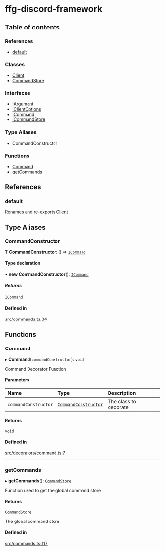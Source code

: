 # ffg-discord-framework

## Table of contents

### References

- [default](../wiki/Exports#default)

### Classes

- [Client](../wiki/Client)
- [CommandStore](../wiki/CommandStore)

### Interfaces

- [IArgument](../wiki/IArgument)
- [IClientOptions](../wiki/IClientOptions)
- [ICommand](../wiki/ICommand)
- [ICommandStore](../wiki/ICommandStore)

### Type Aliases

- [CommandConstructor](../wiki/Exports#commandconstructor)

### Functions

- [Command](../wiki/Exports#command)
- [getCommands](../wiki/Exports#getcommands)

## References

### default

Renames and re-exports [Client](../wiki/Client)

## Type Aliases

### CommandConstructor

Ƭ **CommandConstructor**: () => [`ICommand`](../wiki/ICommand)

#### Type declaration

• **new CommandConstructor**(): [`ICommand`](../wiki/ICommand)

##### Returns

[`ICommand`](../wiki/ICommand)

#### Defined in

[src/commands.ts:34](https://github.com/FFGFlash/ffg-discord-framework/blob/13ef715/src/commands.ts#L34)

## Functions

### Command

▸ **Command**(`commandConstructor`): `void`

Command Decorator Function

#### Parameters

| Name | Type | Description |
| :------ | :------ | :------ |
| `commandConstructor` | [`CommandConstructor`](../wiki/Exports#commandconstructor) | The class to decorate |

#### Returns

`void`

#### Defined in

[src/decorators/command.ts:7](https://github.com/FFGFlash/ffg-discord-framework/blob/13ef715/src/decorators/command.ts#L7)

___

### getCommands

▸ **getCommands**(): [`CommandStore`](../wiki/CommandStore)

Function used to get the global command store

#### Returns

[`CommandStore`](../wiki/CommandStore)

The global command store

#### Defined in

[src/commands.ts:117](https://github.com/FFGFlash/ffg-discord-framework/blob/13ef715/src/commands.ts#L117)
